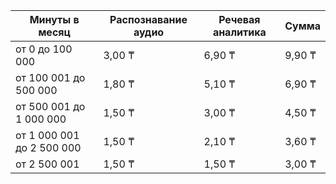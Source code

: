 | Минуты в месяц | Распознавание аудио | Речевая аналитика | Сумма
|---|---|---|---|
| от 0 до 100 000            | 3,00 ₸ | 6,90 ₸ | 9,90 ₸ |
| от 100 001 до 500 000      | 1,80 ₸ | 5,10 ₸ | 6,90 ₸ |
| от 500 001 до 1 000 000    | 1,50 ₸ | 3,00 ₸ | 4,50 ₸ |
| от 1 000 001 до 2 500 000  | 1,50 ₸ | 2,10 ₸ | 3,60 ₸ |
| от 2 500 001               | 1,50 ₸ | 1,50 ₸ | 3,00 ₸ |
